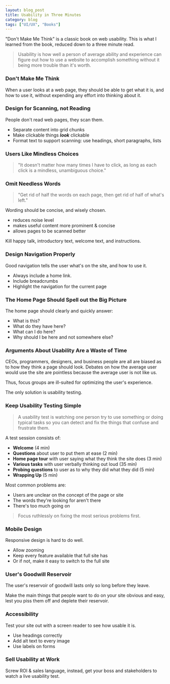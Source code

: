 ```yaml
---
layout: blog_post
title: Usability in Three Minutes
category: blog
tags: ["UI/UX", "Books"]
---
```


"Don't Make Me Think" is a classic book on web usability. This is what I learned from the book, reduced down to a three minute read. 

>Usability is how well a person of average ability and experience can figure out how to use a website to accomplish something without it being more trouble than it's worth.

### Don't Make Me Think

When a user looks at a web page, they should be able to get what it is, and how to use it, without expending any effort into thinking about it. 

### Design for Scanning, not Reading 

People don't read web pages, they scan them. 

- Separate content into grid chunks
- Make clickable things ***look*** clickable
- Format text to support scanning: use headings, short paragraphs, lists

### Users Like Mindless Choices

>"It doesn't matter how many times I have to click, as long as each click is a mindless, unambiguous choice."

### Omit Needless Words

>"Get rid of half the words on each page, then get rid of half of what's left."

Wording should be concise, and wisely chosen. 

- reduces noise level 
- makes useful content more prominent & concise
- allows pages to be scanned better

Kill happy talk, introductory text, welcome text, and instructions.

### Design Navigation Properly

Good navigation tells the user what's on the site, and how to use it. 

- Always include a home link.
- Include breadcrumbs
- Highlight the navigation for the current page

### The Home Page Should Spell out the Big Picture

The home page should clearly and quickly answer:

- What is this?
- What do they have here?
- What can I do here?
- Why should I be here and not somewhere else?

### Arguments About Usability Are a Waste of Time

CEOs, programmers, designers, and business people are all are biased as to how they think a page should look. Debates on how the average user would use the site are pointless because the average user is not like us.

Thus, focus groups are ill-suited for optimizing the user's experience.

The only solution is usability testing.

### Keep Usability Testing Simple

>A usability test is watching one person try to use something or doing typical tasks so you can detect and fix the things that confuse and frustrate them.

A test session consists of:

- **Welcome** (4 min)
- **Questions** about user to put them at ease (2 min)
- **Home page tour** with user saying what they think the site does (3 min)
- **Various tasks** with user verbally thinking out loud (35 min)
- **Probing questions** to user as to why they did what they did (5 min)
- **Wrapping Up** (5 min)

Most common problems are:

- Users are unclear on the concept of the page or site
- The words they're looking for aren't there
- There's too much going on

>Focus ruthlessly on fixing the most serious problems first.

### Mobile Design

Responsive design is hard to do well. 

- Allow zooming
- Keep every feature available that full site has
- Or if not, make it easy to switch to the full site 

### User's Goodwill Reservoir

The user's reservoir of goodwill lasts only so long before they leave. 

Make the main things that people want to do on your site obvious and easy, lest you piss them off and deplete their reservoir.

### Accessibility

Test your site out with a screen reader to see how usable it is.

- Use headings correctly
- Add alt text to every image 
- Use labels on forms

### Sell Usability at Work

Screw ROI & sales language, instead, get your boss and stakeholders to watch a live usability test.
